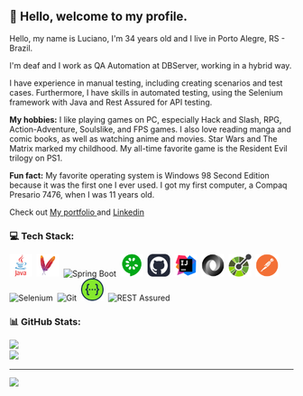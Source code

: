 ## 👋 Hello, welcome to my profile.

Hello, my name is Luciano, I'm 34 years old and I live in Porto Alegre, RS - Brazil.

I'm deaf and I work as QA Automation at DBServer, working in a hybrid way.

I have experience in manual testing, including creating scenarios and test cases. Furthermore, I have skills in automated testing, using the Selenium framework with Java and Rest Assured for API testing.

**My hobbies:** I like playing games on PC, especially Hack and Slash, RPG, Action-Adventure, Soulslike, and FPS games. I also love reading manga and comic books, as well as watching anime and movies. Star Wars and The Matrix marked my childhood. My all-time favorite game is the Resident Evil trilogy on PS1.

**Fun fact:** My favorite operating system is Windows 98 Second Edition because it was the first one I ever used. I got my first computer, a Compaq Presario 7476, when I was 11 years old.

Check out
<a href="https://loopfagundes.github.io/"> 
  My portfolio
</a>
and
<a href="https://www.linkedin.com/in/luciano-fagundes-518b62322/">
  Linkedin
</a>


### 💻 Tech Stack:
<div>
  <img src="https://github.com/devicons/devicon/blob/master/icons/java/java-original-wordmark.svg" title="Java" alt="Java" width="40" height="40"/>&nbsp;
  <img src="https://github.com/devicons/devicon/blob/master/icons/maven/maven-original.svg" title="Maven" alt="Maven" width="40" height="40"/>&nbsp;
  <img src="https://user-images.githubusercontent.com/25181517/183891303-41f257f8-6b3d-487c-aa56-c497b880d0fb.png" title="Spring Boot" alt="Spring Boot" width="40" height="40"/>&nbsp;
  <img src="https://github.com/devicons/devicon/blob/master/icons/cucumber/cucumber-plain.svg" title="Cucumber" alt="Cucumber UI" width="40" height="40"/>&nbsp;
  <img src="https://github.com/tandpfun/skill-icons/blob/main/icons/Github-Dark.svg" title="Github" alt="Github" width="40" height="40"/>&nbsp;
  <img src="https://github.com/devicons/devicon/blob/master/icons/intellij/intellij-original.svg" title="Intellij" alt="Intellij " width="40" height="40"/>&nbsp;
  <img src="https://github.com/devicons/devicon/blob/master/icons/json/json-original.svg"  title="JSON" alt="JSON" width="40" height="40"/>&nbsp;
  <img src="https://github.com/devicons/devicon/blob/master/icons/openapi/openapi-original.svg" title="Openapi" alt="Openapi" width="40" height="40"/>&nbsp;
  <img src="https://github.com/devicons/devicon/blob/master/icons/postman/postman-original.svg" title="Postman" alt="Postman" width="40" height="40"/>&nbsp;
  <img src="https://user-images.githubusercontent.com/25181517/184103699-d1b83c07-2d83-4d99-9a1e-83bd89e08117.png" title="Selenium"  alt="Selenium" width="40" height="40"/>&nbsp;
  <img src="https://user-images.githubusercontent.com/25181517/192108372-f71d70ac-7ae6-4c0d-8395-51d8870c2ef0.png" title="Git"  alt="Git" width="40" height="40"/>&nbsp;
  <img src="https://github.com/devicons/devicon/blob/master/icons/swagger/swagger-original.svg" title="Swagger"  alt="Swagger" width="40" height="40"/>&nbsp;
  <img src="https://rest-assured.io/img/logo-transparent.png" title="REST Assured"  alt="REST Assured" width="40" height="40"/>&nbsp;
</div>

### 📊 GitHub Stats:
![](https://github-readme-stats.vercel.app/api/top-langs/?username=loopfagundes&theme=react&hide_border=false&include_all_commits=false&count_private=false&layout=compact)<br>
![](https://github-readme-stats.vercel.app/api?username=loopfagundes&theme=react&hide_border=false&include_all_commits=false&count_private=false)

---
![](https://visitcount.itsvg.in/api?id=loopfagundes&label=loopfagundes&color=0&icon=6&pretty=true)

